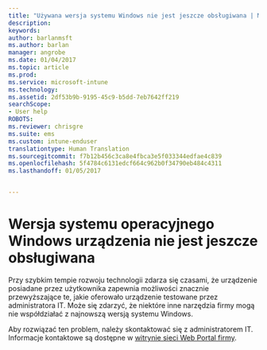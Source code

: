 ```yaml
---
title: "Używana wersja systemu Windows nie jest jeszcze obsługiwana | Microsoft Docs"
description: 
keywords: 
author: barlanmsft
ms.author: barlan
manager: angrobe
ms.date: 01/04/2017
ms.topic: article
ms.prod: 
ms.service: microsoft-intune
ms.technology: 
ms.assetid: 2df53b9b-9195-45c9-b5dd-7eb7642ff219
searchScope:
- User help
ROBOTS: 
ms.reviewer: chrisgre
ms.suite: ems
ms.custom: intune-enduser
translationtype: Human Translation
ms.sourcegitcommit: f7b12b456c3ca8e4fbca3e5f033344edfae4c839
ms.openlocfilehash: 5f4784c6131edcf664c962b0f34790eb484c4311
ms.lasthandoff: 01/05/2017


---
```

# <a name="your-windows-devices-operating-system-version-isnt-yet-supported"></a>Wersja systemu operacyjnego Windows urządzenia nie jest jeszcze obsługiwana

Przy szybkim tempie rozwoju technologii zdarza się czasami, że urządzenie posiadane przez użytkownika zapewnia możliwości znacznie przewyższające te, jakie oferowało urządzenie testowane przez administratora IT. Może się zdarzyć, że niektóre inne narzędzia firmy mogą nie współdziałać z najnowszą wersją systemu Windows.

Aby rozwiązać ten problem, należy skontaktować się z administratorem IT. Informacje kontaktowe są dostępne w [witrynie sieci Web Portal firmy](http://portal.manage.microsoft.com).

